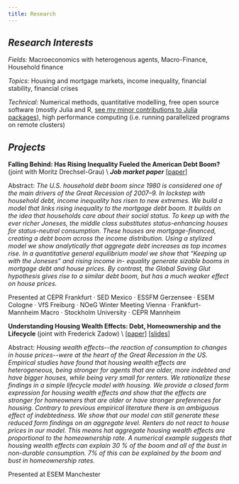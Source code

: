 ```yaml
---
title: Research
---
```


## _Research Interests_

_Fields:_ Macroeconomics with heterogenous agents, Macro-Finance, Household finance

_Topics:_ Housing and mortgage markets, income inequality, financial stability, financial crises

_Technical:_ Numerical methods, quantitative modelling, free open source software (mostly Julia and R, [see my minor contributions to Julia packages](https://github.com/search?q=is%3Apr+author%3Agreimel+type%3Apr&type=Issues)), high performance computing (i.e. running parallelized programs on remote clusters)

## _Projects_

**Falling Behind: Has Rising Inequality Fueled the American Debt Boom?** (joint with Moritz Drechsel-Grau) \\
**_Job market paper_** [[paper]](https://gitlab.com/drechsel-grau-greimel/public/builds/artifacts/master/raw/falling-behind/paper/falling-behind-paper.pdf?job=compile_pdf_slides)

Abstract:
_The U.S. household debt boom since 1980 is considered one of the main drivers of
the Great Recession of 2007–9. In lockstep with household debt, income inequality has
risen to new extremes. We build a model that links rising inequality to the mortgage
debt boom. It builds on the idea that households care about their social status. To
keep up with the ever richer Joneses, the middle class substitutes status-enhancing
houses for status-neutral consumption. These houses are mortgage-financed, creating
a debt boom across the income distribution. Using a stylized model we show analytically that aggregate debt increases as top incomes rise. In a quantitative general
equilibrium model we show that “Keeping up with the Joneses” and rising income in-
equality generate sizable booms in mortgage debt and house prices. By contrast, the Global Saving Glut hypothesis gives rise to a similar debt boom, but has a much weaker effect on house prices._


Presented at CEPR Frankfurt · SED Mexico · ESSFM Gerzensee · ESEM Cologne · VfS Freiburg · NOeG Winter Meeting Vienna · Frankfurt-Mannheim Macro · Stockholm University · CEPR Mannheim

**Understanding Housing Wealth Effects: Debt, Homeownership and the Lifecycle** (joint with Frederick Zadow) \\
[[paper]](https://gitlab.com/greimel-zadow/public/builds/artifacts/master/raw/housing-wealth-effects/paper/paper.pdf?job=compile_pdfs)
[[slides]](https://gitlab.com/greimel-zadow/public/builds/artifacts/master/raw/housing-wealth-effects/slides/slides.pdf?job=compile_pdfs)

Abstract:
_Housing wealth effects--the reaction of consumption to changes in house prices--were at the heart of the Great Recession in the US. Empirical studies have found that housing wealth effects are heterogeneous, being stronger for agents that are older, more indebted and have bigger houses, while being very small for renters. We rationalize these findings in a simple lifecycle model with housing. We provide a closed form expression for housing wealth effects and show that the effects are stronger for homeowners that are older or have stronger preferences for housing. Contrary to previous empirical literature there is an ambiguous effect of indebtedness. We show that our model can still generate these reduced form findings on an aggregate level. Renters do not react to house prices in our model. This means hat aggregate housing wealth effects are proportional to the homeownership rate. A numerical example suggests that housing wealth effects can explain 30 % of the boom and all of the bust in non-durable consumption. 7% of this can be explained by the boom and bust in homeownership rates._

Presented at ESEM Manchester